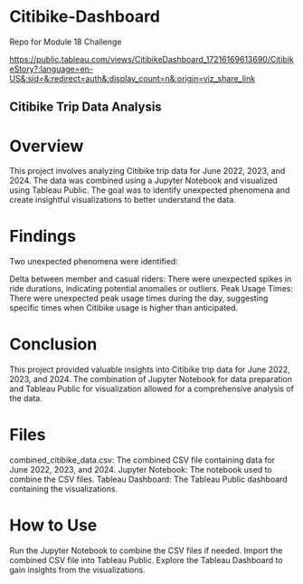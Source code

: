 # Citibike-Dashboard
Repo for Module 18 Challenge

https://public.tableau.com/views/CitibikeDashboard_17216169613690/CitibikeStory?:language=en-US&:sid=&:redirect=auth&:display_count=n&:origin=viz_share_link

## Citibike Trip Data Analysis
# Overview
This project involves analyzing Citibike trip data for June 2022, 2023, and 2024. The data was combined using a Jupyter Notebook and visualized using Tableau Public. The goal was to identify unexpected phenomena and create insightful visualizations to better understand the data.

# Findings
Two unexpected phenomena were identified:

Delta between member and casual riders: There were unexpected spikes in ride durations, indicating potential anomalies or outliers.
Peak Usage Times: There were unexpected peak usage times during the day, suggesting specific times when Citibike usage is higher than anticipated.

# Conclusion
This project provided valuable insights into Citibike trip data for June 2022, 2023, and 2024. The combination of Jupyter Notebook for data preparation and Tableau Public for visualization allowed for a comprehensive analysis of the data.

# Files
combined_citibike_data.csv: The combined CSV file containing data for June 2022, 2023, and 2024.
Jupyter Notebook: The notebook used to combine the CSV files.
Tableau Dashboard: The Tableau Public dashboard containing the visualizations.

# How to Use
Run the Jupyter Notebook to combine the CSV files if needed.
Import the combined CSV file into Tableau Public.
Explore the Tableau Dashboard to gain insights from the visualizations.